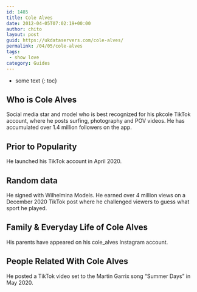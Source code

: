 ```yaml
---
id: 1485
title: Cole Alves
date: 2012-04-05T07:02:19+00:00
author: chito
layout: post
guid: https://ukdataservers.com/cole-alves/
permalink: /04/05/cole-alves
tags:
 - show love
category: Guides
---
```


* some text
{: toc}


## Who is  Cole Alves
                  
                  
                  
Social media star and model who is best recognized for his pkcole TikTok account, where he posts surfing, photography and POV videos. He has accumulated over 1.4 million followers on the app. 
                  
                
                
                
## Prior to Popularity 
                  
                  
                  
He launched his TikTok account in April 2020. 
                  
                
                
                
## Random data 
                  
                  
                  
He signed with Wilhelmina Models. He earned over 4 million views on a December 2020 TikTok post where he challenged viewers to guess what sport he played. 
                  
                
                
                
## Family & Everyday Life of Cole Alves
                  
                  
                  
His parents have appeared on his cole_alves Instagram account. 
                  
                
                
                
## People Related With  Cole Alves
                  
                  
                  
He posted a TikTok video set to the Martin Garrix song &#8220;Summer Days&#8221; in May 2020. 
                  
                
              
            
          
          
          
    
    
  
